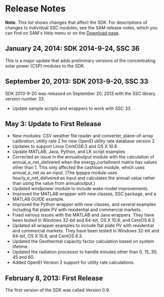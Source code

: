 Release Notes
=============

__Note.__ This list shows changes that affect the SDK. For descriptions of changes to individual SSC modules, see the SAM release notes, which you can find on SAM's Help menu or on the [Download page](https://sam.nrel.gov/content/downloads).

January 24, 2014: SDK 2014-9-24, SSC 36
---------------------------------------

This is a major update that adds preliminary versions of the concentrating solar power (CSP) modules to the SDK.


September 20, 2013: SDK 2013-9-20, SSC 33
-----------------------------------------

SDK 2013-9-20 was released on September 20, 2013 with the SSC library version number 33.

* Update sample scripts and wrappers to work with SSC 33

May 3: Update to First Release
------------------------------

* New modules: CSV weather file reader and converter, plane-of-array calibration, utility rate 2 for new OpenEI utility rate database version 2
* Updates to support Linux CentOS6.3 and OS X 10.8
* Update MATLAB, Java, Python, and LK script examples
* Corrected an issue in the annualoutput module with the calculation of annual_e_net_delivered when the energy_curtailment matrix has values other than 1. This only affected the cashloan module, which uses annual_e_net as an input. (The ippppa module uses hourly_e_net_delivered as input and calculates the annual value rather than using the value from annualoutput.)
* Updated windpower module to include wake model improvements.
* Improved the MATLAB wrapper with new classes, SSC package, and a MATLAB GUIDE example.
* Improved the Python wrapper with new classes, and several examples including flat plate PV with residential and commercial markets.
* Fixed various issues with the MATLAB and Java wrappers. They have been tested in Windows 32-bit and 64-bit, OS X 10.8, and CentOS 6.3.
* Updated all wrapper examples to include flat plate PV with residential and commercial markets. They have been tested in Windows 32-bit and 64-bit, OS X 10.8, and CentOS 6.3.
* Updated the Geothermal capacity factor calculation based on system lifetime.
* Updated the radiation processor to handle minutes other than 0, 15, 30, 45 and 60.
* Added OpenEI Version 2 support for utility rate calculations.

February 8, 2013: First Release 
-------------------------------

The first version of the SDK was called Version 0.9.
